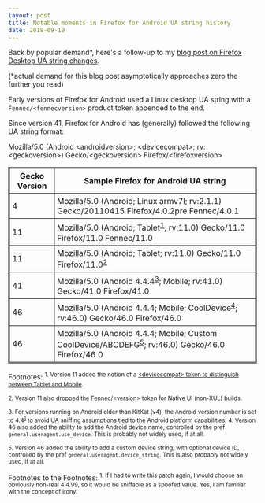 ```yaml
---
layout: post
title: Notable moments in Firefox for Android UA string history
date: 2018-09-19
---
```


Back by popular demand*, here's a follow-up to my [blog post on Firefox Desktop UA string changes][prev].

(\*actual demand for this blog post asymptotically approaches zero the further you read)

Early versions of Firefox for Android used a Linux desktop UA string with a `Fennec/<fennecversion>` product token appended to the end.

Since version 41, Firefox for Android has (generally) followed the following UA string format:

Mozilla/5.0 (Android &lt;androidversion>; &lt;devicecompat>; rv: &lt;geckoversion>) Gecko/&lt;geckoversion> Firefox/&lt;firefoxversion>


<style>table, th, td {
   border: 1px solid black;
   padding: 5px;
}table {padding: 1px;}</style>
<table>
<tr>
  <th>Gecko Version</th>
  <th>Sample Firefox for Android UA string</th>
</tr>
<tr>
  <td>4</td>
  <td>Mozilla/5.0 (Android; Linux armv7l; rv:2.1.1) Gecko/20110415 Firefox/4.0.2pre Fennec/4.0.1</td>
</tr>
<tr>
  <td>11</td>
  <td>Mozilla/5.0 (Android; Tablet<sup><a href="#fn1">1</a></sup>; rv:11.0) Gecko/11.0 Firefox/11.0 Fennec/11.0</td>
</tr>
<tr>
  <td>11</td>
  <td>Mozilla/5.0 (Android; Tablet; rv:11.0) Gecko/11.0 Firefox/11.0<sup><a href="#fn2">2</a></sup></td>
</tr>
<tr>
  <td>41</td>
  <td>Mozilla/5.0 (Android 4.4.4<sup><a href="#fn3">3</a></sup>; Mobile; rv:41.0) Gecko/41.0 Firefox/41.0</td>
</tr>
<tr>
  <td>46</td>
  <td>Mozilla/5.0 (Android 4.4.4; Mobile; CoolDevice<sup><a href="#fn4">4</a></sup>; rv:46.0) Gecko/46.0 Firefox/46.0</td>
</tr>
<tr>
  <td>46</td>
  <td>Mozilla/5.0 (Android 4.4.4; Mobile; Custom CoolDevice/ABCDEFG<sup><a href="#fn5">5</a></sup>; rv:46.0) Gecko/46.0 Firefox/46.0</td>
</tr>
</table>


Footnotes:
<sup id="fn1">1. Version 11 added the notion of a [&lt;devicecompat&gt; token to distinguish between Tablet and Mobile][fn1].</sup>

<sup id="fn2">2. Version 11 also [dropped the Fennec/&lt;version&gt;][fn2] token for Native UI (non-XUL) builds.</sup>

<sup id="fn3">3. For versions running on Android older than KitKat (v4), the Android version number is set to 4.4<sup><a href="#fn2tfn-1">1</a></sup> to avoid [UA sniffing assumptions tied to the Android platform capabilities][fn3].
</sup>
<sup id="fn4">4. Version 46 also added the ability to add the Android device name, controlled by the pref `general.useragent.use_device`. This is probably not widely used, if at all.</sup>

<sup id="fn5">5. Version 46 added the ability to add a custom device string, with optional device ID, controlled by the pref `general.useragent.device_string`. This is also probably not widely used, if at all.
</sup>

Footnotes to the Footnotes:
<sup id="fn2tfn-1">1. If I had to write this patch again, I would choose an obviously non-real 4.4.99, so it would be sniffable as a spoofed value. Yes, I am familiar with the concept of irony.</sup>

[fn1]: https://bugzilla.mozilla.org/show_bug.cgi?id=671634#c79
[fn2]: https://bugzilla.mozilla.org/show_bug.cgi?id=671634#c69
[fn3]: https://bugzilla.mozilla.org/show_bug.cgi?id=1169772#c7

[prev]: https://miketaylr.com/posts/2018/07/notable-moments-in-firefox-desktop-ua-string-history.html
